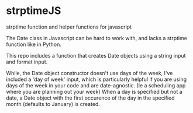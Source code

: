 # strptimeJS
strptime function and helper functions for javascript


The Date class in Javascript can be hard to work with, and lacks a strptime function like in Python. 

This repo includes a function that creates Date objects using a string input and format input.

While, the Date object constructor doesn't use days of the week, I've included a 'day of week' input, which is particularly helpful if you are using days of the week in your code and are date-agnostic.
(Ie a scheduling app where you are planning out your week)
When a day is specified but not a date, a Date object with the first occurence of the day in the specified month (defaults to January) is created.



